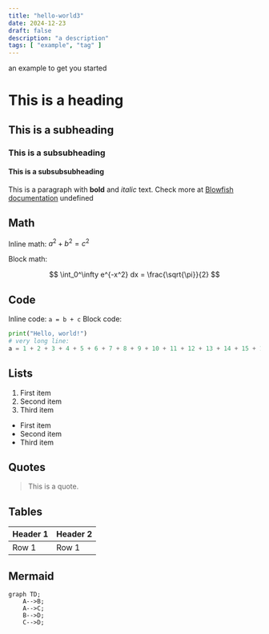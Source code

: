 ```yaml
---
title: "hello-world3"
date: 2024-12-23
draft: false
description: "a description"
tags: [ "example", "tag" ]
---
```


an example to get you started

# This is a heading

## This is a subheading

### This is a subsubheading

#### This is a subsubsubheading

This is a paragraph with **bold** and *italic* text.
Check more at [Blowfish documentation](https://blowfish.page/)
undefined

## Math

Inline math: $a^2 + b^2 = c^2$

Block math:

$$
\int_0^\infty e^{-x^2} dx = \frac{\sqrt{\pi}}{2}
$$

## Code

Inline code: `a = b + c`
Block code:

```python
print("Hello, world!")
# very long line:
a = 1 + 2 + 3 + 4 + 5 + 6 + 7 + 8 + 9 + 10 + 11 + 12 + 13 + 14 + 15 + 16 + 17 + 18 + 19 + 20 + 21
```

## Lists

1. First item
2. Second item
3. Third item

- First item
- Second item
- Third item

## Quotes

> This is a quote.

## Tables

| Header 1 | Header 2 |
|----------|----------|
| Row 1    | Row 1    |

## Mermaid

```mermaid
graph TD;
    A-->B;
    A-->C;
    B-->D;
    C-->D;
```
